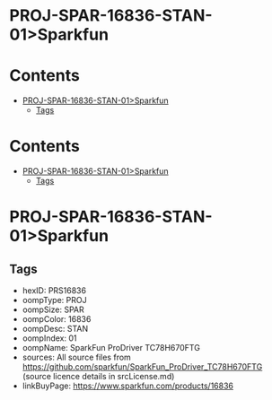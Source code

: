 
PROJ-SPAR-16836-STAN-01>Sparkfun
================================

Contents
========

* [PROJ-SPAR-16836-STAN-01>Sparkfun](#proj-spar-16836-stan-01sparkfun)
	* [Tags](#tags)

Contents
========

* [PROJ-SPAR-16836-STAN-01>Sparkfun](#proj-spar-16836-stan-01sparkfun)
	* [Tags](#tags)

# PROJ-SPAR-16836-STAN-01>Sparkfun

## Tags

- hexID: PRS16836
- oompType: PROJ
- oompSize: SPAR
- oompColor: 16836
- oompDesc: STAN
- oompIndex: 01
- oompName: SparkFun ProDriver TC78H670FTG
- sources: All source files from https://github.com/sparkfun/SparkFun_ProDriver_TC78H670FTG (source licence details in srcLicense.md)
- linkBuyPage: https://www.sparkfun.com/products/16836
